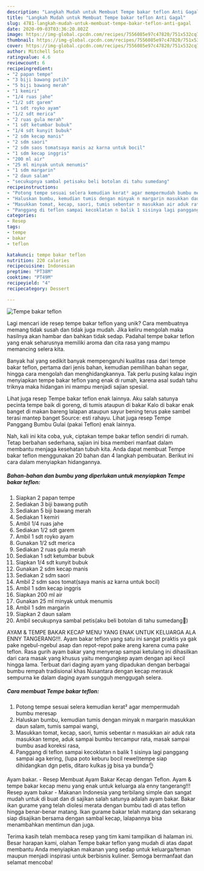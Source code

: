 ```yaml
---
description: "Langkah Mudah untuk Membuat Tempe bakar teflon Anti Gagal"
title: "Langkah Mudah untuk Membuat Tempe bakar teflon Anti Gagal"
slug: 4781-langkah-mudah-untuk-membuat-tempe-bakar-teflon-anti-gagal
date: 2020-09-03T03:36:20.802Z
image: https://img-global.cpcdn.com/recipes/7556085e97c47820/751x532cq70/tempe-bakar-teflon-foto-resep-utama.jpg
thumbnail: https://img-global.cpcdn.com/recipes/7556085e97c47820/751x532cq70/tempe-bakar-teflon-foto-resep-utama.jpg
cover: https://img-global.cpcdn.com/recipes/7556085e97c47820/751x532cq70/tempe-bakar-teflon-foto-resep-utama.jpg
author: Mitchell Soto
ratingvalue: 4.6
reviewcount: 6
recipeingredient:
- "2 papan tempe"
- "3 biji bawang putih"
- "5 biji bawang merah"
- "1 kemiri"
- "1/4 ruas jahe"
- "1/2 sdt garem"
- "1 sdt royko ayam"
- "1/2 sdt merica"
- "2 ruas gula merah"
- "1 sdt ketumbar bubuk"
- "1/4 sdt kunyit bubuk"
- "2 sdm kecap manis"
- "2 sdm saori"
- "2 sdm saos tomatsaya manis az karna untuk bocil"
- "1 sdm kecap inggris"
- "200 ml air"
- "25 ml minyak untuk menumis"
- "1 sdm margarin"
- "2 daun salam"
- "secukupnya sambal petisaku beli botolan di tahu sumedang"
recipeinstructions:
- "Potong tempe sesuai selera kemudian kerat² agar mempermudah bumbu meresap"
- "Haluskan bumbu, kemudian tumis dengan minyak n margarin masukkan daun salam, tumis sampai wangi,"
- "Masukkan tomat, kecap, saori, tumis sebentar n masukkan air aduk rata masukkan tempe, aduk sampai bumbu tercampur rata, masak sampai bumbu asad koreksi rasa,"
- "Panggang di teflon sampai kecoklatan n balik 1 sisinya lagi panggang sampai aga kering, (lupa poto keburu bocil rewel)tempe siap dihidangkan dgn petis, ditaro kulkas jg bisa ya bunda👌"
categories:
- Resep
tags:
- tempe
- bakar
- teflon

katakunci: tempe bakar teflon 
nutrition: 220 calories
recipecuisine: Indonesian
preptime: "PT38M"
cooktime: "PT49M"
recipeyield: "4"
recipecategory: Dessert

---
```



![Tempe bakar teflon](https://img-global.cpcdn.com/recipes/7556085e97c47820/751x532cq70/tempe-bakar-teflon-foto-resep-utama.jpg)

Lagi mencari ide resep tempe bakar teflon yang unik? Cara membuatnya memang tidak susah dan tidak juga mudah. Jika keliru mengolah maka hasilnya akan hambar dan bahkan tidak sedap. Padahal tempe bakar teflon yang enak seharusnya memiliki aroma dan cita rasa yang mampu memancing selera kita.

Banyak hal yang sedikit banyak mempengaruhi kualitas rasa dari tempe bakar teflon, pertama dari jenis bahan, kemudian pemilihan bahan segar, hingga cara mengolah dan menghidangkannya. Tak perlu pusing kalau ingin menyiapkan tempe bakar teflon yang enak di rumah, karena asal sudah tahu triknya maka hidangan ini mampu menjadi sajian spesial.

Lihat juga resep Tempe bakar teflon enak lainnya. Aku salah satunya pecinta tempe baik di goreng, di tumis ataupun di bakar Kalo di bakar enak banget di makan bareng lalapan ataupun sayur bening terus pake sambel terasi mantep banget Source: esti rahayu. Lihat juga resep Tempe Panggang Bumbu Gulai (pakai Teflon) enak lainnya.


Nah, kali ini kita coba, yuk, ciptakan tempe bakar teflon sendiri di rumah. Tetap berbahan sederhana, sajian ini bisa memberi manfaat dalam membantu menjaga kesehatan tubuh kita. Anda dapat membuat Tempe bakar teflon menggunakan 20 bahan dan 4 langkah pembuatan. Berikut ini cara dalam menyiapkan hidangannya.

<!--inarticleads1-->

##### Bahan-bahan dan bumbu yang diperlukan untuk menyiapkan Tempe bakar teflon:

1. Siapkan 2 papan tempe
1. Sediakan 3 biji bawang putih
1. Sediakan 5 biji bawang merah
1. Sediakan 1 kemiri
1. Ambil 1/4 ruas jahe
1. Sediakan 1/2 sdt garem
1. Ambil 1 sdt royko ayam
1. Gunakan 1/2 sdt merica
1. Sediakan 2 ruas gula merah
1. Sediakan 1 sdt ketumbar bubuk
1. Siapkan 1/4 sdt kunyit bubuk
1. Gunakan 2 sdm kecap manis
1. Sediakan 2 sdm saori
1. Ambil 2 sdm saos tomat(saya manis az karna untuk bocil)
1. Ambil 1 sdm kecap inggris
1. Siapkan 200 ml air
1. Gunakan 25 ml minyak untuk menumis
1. Ambil 1 sdm margarin
1. Siapkan 2 daun salam
1. Ambil secukupnya sambal petis(aku beli botolan di tahu sumedang🤭)


AYAM &amp; TEMPE BAKAR KECAP MENU YANG ENAK UNTUK KELUARGA ALA ENNY TANGERANG!!!. Ayam bakar teflon yang satu ini sangat praktis ya gak pake ngebul-ngebul asap dan repot-repot pake areng karena cuma pake teflon. Rasa gurih ayam bakar yang menyerap sampai ketulang ini dihasilkan dari cara masak yang khusus yaitu mengungkep ayam dengan api kecil hingga lama. Terbuat dari daging ayam yang dipadukan dengan berbagai bumbu rempah tradisional khas Nusantara dengan kecap merasuk sempurna ke dalam daging ayam sungguh menggugah selera. 

<!--inarticleads2-->

##### Cara membuat Tempe bakar teflon:

1. Potong tempe sesuai selera kemudian kerat² agar mempermudah bumbu meresap
1. Haluskan bumbu, kemudian tumis dengan minyak n margarin masukkan daun salam, tumis sampai wangi,
1. Masukkan tomat, kecap, saori, tumis sebentar n masukkan air aduk rata masukkan tempe, aduk sampai bumbu tercampur rata, masak sampai bumbu asad koreksi rasa,
1. Panggang di teflon sampai kecoklatan n balik 1 sisinya lagi panggang sampai aga kering, (lupa poto keburu bocil rewel)tempe siap dihidangkan dgn petis, ditaro kulkas jg bisa ya bunda👌


Ayam bakar. - Resep Membuat Ayam Bakar Kecap dengan Teflon. Ayam &amp; tempe bakar kecap menu yang enak untuk keluarga ala enny tangerang!!! Resep ayam bakar - Makanan Indonesia yang terbilang simple dan sangat mudah untuk di buat dan di sajikan salah satunya adalah ayam bakar. Bakar ikan gurame yang telah diolesi merata dengan bumbu tadi di atas teflon hingga benar-benar matang. Ikan gurame bakar telah matang dan sekarang siap disajikan bersama dengan sambal kecap, lalapannya bisa menambahkan mentimun dan juga. 

Terima kasih telah membaca resep yang tim kami tampilkan di halaman ini. Besar harapan kami, olahan Tempe bakar teflon yang mudah di atas dapat membantu Anda menyiapkan makanan yang sedap untuk keluarga/teman maupun menjadi inspirasi untuk berbisnis kuliner. Semoga bermanfaat dan selamat mencoba!
